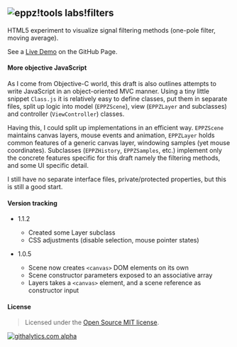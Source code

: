 ## ![eppz!tools](http://www.eppz.eu/beacons/eppz!.png) labs!filters

HTML5 <canvas> experiment to visualize signal filtering methods (one-pole filter, moving average).

See a [Live Demo](http://eppz.github.io/labs-filters/versions/current/) on the GitHub Page.

#### More objective JavaScript

As I come from Objective-C world, this draft is also outlines attempts to write JavaScript in an object-oriented MVC manner. Using a tiny little snippet `Class.js` it is relatively easy to define classes, put them in separate files, split up logic into model (`EPPZScene`), view (`EPPZLayer` and subclasses) and controller (`ViewController`) classes.

Having this, I could split up implementations in an efficient way. `EPPZScene` maintains canvas layers, mouse events and animation, `EPPZLayer` holds common features of a generic canvas layer, windowing samples (yet mouse coordinates). Subclasses (`EPPZHistory`, `EPPZSamples`, etc.) implement only the concrete features specific for this draft namely the filtering methods, and some UI specific detail.

I still have no separate interface files, private/protected properties, but this is still a good start.

#### Version tracking

+ 1.1.2
    * Created some Layer subclass
    * CSS adjustments (disable selection, mouse pointer states)

+ 1.0.5
    * Scene now creates `<canvas>` DOM elements on its own
    * Scene constructor parameters exposed to an associative array
    * Layers takes a `<canvas>` element, and a scene reference as constructor input

#### License

> Licensed under the [Open Source MIT license](http://en.wikipedia.org/wiki/MIT_License).

[![githalytics.com alpha](https://cruel-carlota.pagodabox.com/2873b2d81bd26e7c0d4ff1053f631cbb "githalytics.com")](http://githalytics.com/eppz/labs-filters)
